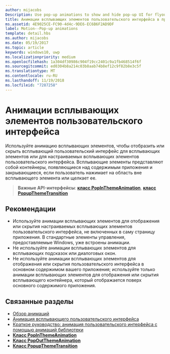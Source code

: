 ```yaml
---
author: mijacobs
Description: Use pop-up animations to show and hide pop-up UI for flyouts or custom pop-up UI elements. Pop-up elements are containers that appear over the app's content and are dismissed if the user taps or clicks outside of the pop-up element.
title: Анимации всплывающих элементов пользовательского интерфейса в приложениях UWP
ms.assetid: 4E9025CE-FC90-4d4c-9DE6-EC6B6F2AD9DF
label: Motion--Pop-up animations
template: detail.hbs
ms.author: mijacobs
ms.date: 05/19/2017
ms.topic: article
keywords: windows10, uwp
ms.localizationpriority: medium
ms.openlocfilehash: 1a304df30986c904f19cc2401c9a1fb468514f6f
ms.sourcegitcommit: ed0304b8a214c03b8aab74b8ef12c9f82b8e3c5f
ms.translationtype: MT
ms.contentlocale: ru-RU
ms.lasthandoff: 11/19/2018
ms.locfileid: "7287258"
---
```

# <a name="pop-up-ui-animations"></a>Анимации всплывающих элементов пользовательского интерфейса



Используйте анимацию всплывающих элементов, чтобы отобразить или скрыть всплывающий пользовательский интерфейс для всплывающих элементов или для настраиваемых всплывающих элементов пользовательского интерфейса. Всплывающие элементы представляют собой контейнеры, появляющиеся над содержимым приложения и закрывающиеся, если пользователь нажимает на область вне всплывающего элемента или щелкает ее.

> **Важные API-интерфейсы**: [**класс PopInThemeAnimation**](https://msdn.microsoft.com/library/windows/apps/br210383), [**класс PopupThemeTransition**](https://msdn.microsoft.com/library/windows/apps/hh969172)


## <a name="dos-and-donts"></a>Рекомендации


-   Используйте анимации всплывающих элементов для отображения или скрытия настраиваемых всплывающих элементов пользовательского интерфейса, не включенных в саму страницу приложения. В стандартные элементы управления, предоставляемые Windows, уже встроены анимации.
-   Не используйте анимации всплывающих элементов для всплывающих подсказок или диалоговых окон.
-   Не используйте анимации всплывающих элементов для отображения или скрытия пользовательского интерфейса в основном содержимом вашего приложения; используйте только анимации всплывающих элементов для отображения или скрытия всплывающего контейнера, который отображается поверх основного содержимого приложения.

## <a name="related-articles"></a>Связанные разделы

* [Обзор анимаций](https://msdn.microsoft.com/library/windows/apps/mt187350)
* [Анимация всплывающего пользовательского интерфейса](https://msdn.microsoft.com/library/windows/apps/xaml/jj649433)
* [Краткое руководство: анимация пользовательского интерфейса с помощью анимаций библиотеки](https://msdn.microsoft.com/library/windows/apps/xaml/hh452703)
* [**Класс PopInThemeAnimation**](https://msdn.microsoft.com/library/windows/apps/br210383)
* [**Класс PopOutThemeAnimation**](https://msdn.microsoft.com/library/windows/apps/br210391)
* [**Класс PopupThemeTransition**](https://msdn.microsoft.com/library/windows/apps/hh969172)

 

 




